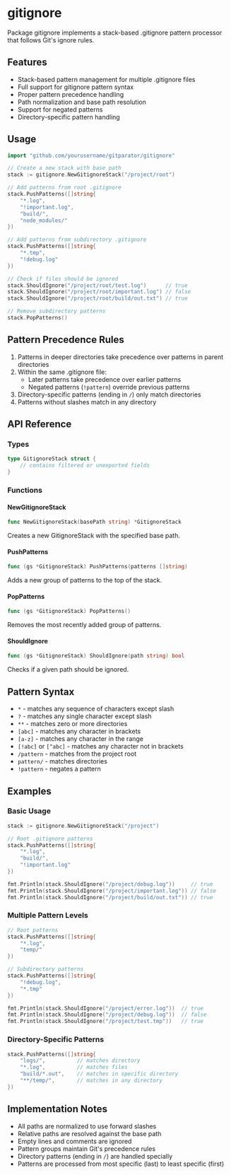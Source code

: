 # gitignore

Package gitignore implements a stack-based .gitignore pattern processor that follows Git's ignore rules.

## Features

- Stack-based pattern management for multiple .gitignore files
- Full support for gitignore pattern syntax
- Proper pattern precedence handling
- Path normalization and base path resolution
- Support for negated patterns
- Directory-specific pattern handling

## Usage

```go
import "github.com/yourusername/gitparator/gitignore"

// Create a new stack with base path
stack := gitignore.NewGitignoreStack("/project/root")

// Add patterns from root .gitignore
stack.PushPatterns([]string{
    "*.log",
    "!important.log",
    "build/",
    "node_modules/"
})

// Add patterns from subdirectory .gitignore
stack.PushPatterns([]string{
    "*.tmp",
    "!debug.log"
})

// Check if files should be ignored
stack.ShouldIgnore("/project/root/test.log")      // true
stack.ShouldIgnore("/project/root/important.log") // false
stack.ShouldIgnore("/project/root/build/out.txt") // true

// Remove subdirectory patterns
stack.PopPatterns()
```

## Pattern Precedence Rules

1. Patterns in deeper directories take precedence over patterns in parent directories
2. Within the same .gitignore file:
   - Later patterns take precedence over earlier patterns
   - Negated patterns (`!pattern`) override previous patterns
3. Directory-specific patterns (ending in `/`) only match directories
4. Patterns without slashes match in any directory

## API Reference

### Types

```go
type GitignoreStack struct {
    // contains filtered or unexported fields
}
```

### Functions

#### NewGitignoreStack
```go
func NewGitignoreStack(basePath string) *GitignoreStack
```
Creates a new GitignoreStack with the specified base path.

#### PushPatterns
```go
func (gs *GitignoreStack) PushPatterns(patterns []string)
```
Adds a new group of patterns to the top of the stack.

#### PopPatterns
```go
func (gs *GitignoreStack) PopPatterns()
```
Removes the most recently added group of patterns.

#### ShouldIgnore
```go
func (gs *GitignoreStack) ShouldIgnore(path string) bool
```
Checks if a given path should be ignored.

## Pattern Syntax

- `*` - matches any sequence of characters except slash
- `?` - matches any single character except slash
- `**` - matches zero or more directories
- `[abc]` - matches any character in brackets
- `[a-z]` - matches any character in the range
- `[!abc]` or `[^abc]` - matches any character not in brackets
- `/pattern` - matches from the project root
- `pattern/` - matches directories
- `!pattern` - negates a pattern

## Examples

### Basic Usage
```go
stack := gitignore.NewGitignoreStack("/project")

// Root .gitignore patterns
stack.PushPatterns([]string{
    "*.log",
    "build/",
    "!important.log"
})

fmt.Println(stack.ShouldIgnore("/project/debug.log"))     // true
fmt.Println(stack.ShouldIgnore("/project/important.log")) // false
fmt.Println(stack.ShouldIgnore("/project/build/out.txt")) // true
```

### Multiple Pattern Levels
```go
// Root patterns
stack.PushPatterns([]string{
    "*.log",
    "temp/"
})

// Subdirectory patterns
stack.PushPatterns([]string{
    "!debug.log",
    "*.tmp"
})

fmt.Println(stack.ShouldIgnore("/project/error.log"))  // true
fmt.Println(stack.ShouldIgnore("/project/debug.log"))  // false
fmt.Println(stack.ShouldIgnore("/project/test.tmp"))   // true
```

### Directory-Specific Patterns
```go
stack.PushPatterns([]string{
    "logs/",          // matches directory
    "*.log",          // matches files
    "build/*.out",    // matches in specific directory
    "**/temp/",       // matches in any directory
})
```

## Implementation Notes

- All paths are normalized to use forward slashes
- Relative paths are resolved against the base path
- Empty lines and comments are ignored
- Pattern groups maintain Git's precedence rules
- Directory patterns (ending in `/`) are handled specially
- Patterns are processed from most specific (last) to least specific (first)
